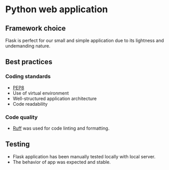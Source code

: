 # Python web application

## Framework choice

Flask is perfect for our small and simple application due to its lightness and undemanding nature.

## Best practices

### Coding standards

- [PEP8](https://peps.python.org/pep-0008/)
- Use of virtual environment
- Well-structured application architecture
- Code readability

### Code quality

- [Ruff](https://docs.astral.sh/ruff/) was used for code linting and formatting.

## Testing

- Flask application has been manually tested locally with local server.
- The behavior of app was expected and stable.
